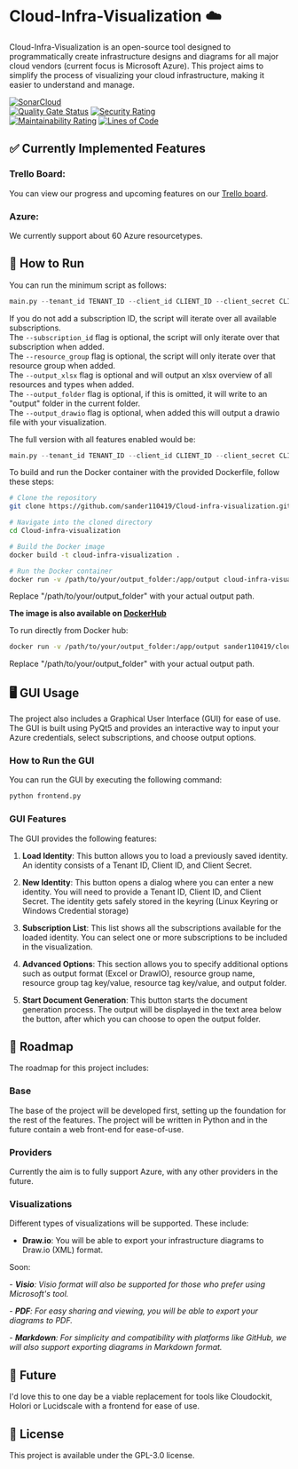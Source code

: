 # Cloud-Infra-Visualization ☁️

Cloud-Infra-Visualization is an open-source tool designed to programmatically create infrastructure designs and diagrams for all major cloud vendors (current focus is Microsoft Azure). This project aims to simplify the process of visualizing your cloud infrastructure, making it easier to understand and manage.

[![SonarCloud](https://sonarcloud.io/images/project_badges/sonarcloud-white.svg)](https://sonarcloud.io/summary/new_code?id=sander110419_Cloud-infra-visualization)  
[![Quality Gate Status](https://sonarcloud.io/api/project_badges/measure?project=sander110419_Cloud-infra-visualization&metric=alert_status)](https://sonarcloud.io/summary/new_code?id=sander110419_Cloud-infra-visualization)
[![Security Rating](https://sonarcloud.io/api/project_badges/measure?project=sander110419_Cloud-infra-visualization&metric=security_rating)](https://sonarcloud.io/summary/new_code?id=sander110419_Cloud-infra-visualization)  
[![Maintainability Rating](https://sonarcloud.io/api/project_badges/measure?project=sander110419_Cloud-infra-visualization&metric=sqale_rating)](https://sonarcloud.io/summary/new_code?id=sander110419_Cloud-infra-visualization)
[![Lines of Code](https://sonarcloud.io/api/project_badges/measure?project=sander110419_Cloud-infra-visualization&metric=ncloc)](https://sonarcloud.io/summary/new_code?id=sander110419_Cloud-infra-visualization)  

## ✅ Currently Implemented Features

### Trello Board:
You can view our progress and upcoming features on our [Trello board](https://trello.com/b/wuSdQR4P/cloud-visualization-project).

### Azure:
We currently support about 60 Azure resourcetypes.

## 🚀 How to Run

You can run the minimum script as follows:  
```python
main.py --tenant_id TENANT_ID --client_id CLIENT_ID --client_secret CLIENT_SECRET --output_xlsx --output_folder PATH_TO_OUTPUT_FOLDER
``` 
If you do not add a subscription ID, the script will iterate over all available subscriptions.  
The `--subscription_id` flag is optional, the script will only iterate over that subscription when added.  
The `--resource_group` flag is optional, the script will only iterate over that resource group when added.  
The `--output_xlsx` flag is optional and will output an xlsx overview of all resources and types when added.  
The `--output_folder` flag is optional, if this is omitted, it will write to an "output" folder in the current folder.  
The `--output_drawio` flag is optional, when added this will output a drawio file with your visualization.  

The full version with all features enabled would be:  
```python
main.py --tenant_id TENANT_ID --client_id CLIENT_ID --client_secret CLIENT_SECRET --subscription_id SUBSCRIPTION_ID --resource_group RESOURCE_GROUP --output_folder PATH_TO_OUTPUT_FOLDER --output_xlsx --output_drawio
``` 

To build and run the Docker container with the provided Dockerfile, follow these steps:

```bash
# Clone the repository
git clone https://github.com/sander110419/Cloud-infra-visualization.git

# Navigate into the cloned directory
cd Cloud-infra-visualization

# Build the Docker image
docker build -t cloud-infra-visualization .
```
```bash
# Run the Docker container
docker run -v /path/to/your/output_folder:/app/output cloud-infra-visualization --tenant_id "your_tenant_id" --client_id "your_client_id" --client_secret "your_client_secret" --subscription_id "your_subscription_id" --resource_group "your_resource_group" --output_folder "/path/to/your/output_folder" --output_xlsx --output_drawio
```
Replace "/path/to/your/output_folder" with your actual output path.  
  
**The image is also available on  [DockerHub](https://hub.docker.com/r/sander110419/cloud-infra-visualization)**

To run directly from Docker hub:

```bash
docker run -v /path/to/your/output_folder:/app/output sander110419/cloud-infra-visualization --tenant_id "your_tenant_id" --client_id "your_client_id" --client_secret "your_client_secret" --subscription_id "your_subscription_id" --resource_group "your_resource_group" --output_xlsx --output_drawio
```
  
Replace "/path/to/your/output_folder" with your actual output path.

## 🖥️ GUI Usage

The project also includes a Graphical User Interface (GUI) for ease of use. The GUI is built using PyQt5 and provides an interactive way to input your Azure credentials, select subscriptions, and choose output options.

### How to Run the GUI

You can run the GUI by executing the following command:

```python
python frontend.py
```

### GUI Features

The GUI provides the following features:

1. **Load Identity**: This button allows you to load a previously saved identity. An identity consists of a Tenant ID, Client ID, and Client Secret.

2. **New Identity**: This button opens a dialog where you can enter a new identity. You will need to provide a Tenant ID, Client ID, and Client Secret. The identity gets safely stored in the keyring (Linux Keyring or Windows Credential storage)

3. **Subscription List**: This list shows all the subscriptions available for the loaded identity. You can select one or more subscriptions to be included in the visualization.

4. **Advanced Options**: This section allows you to specify additional options such as output format (Excel or DrawIO), resource group name, resource group tag key/value, resource tag key/value, and output folder.

5. **Start Document Generation**: This button starts the document generation process. The output will be displayed in the text area below the button, after which you can choose to open the output folder.

## 📌 Roadmap

The roadmap for this project includes:

### Base

The base of the project will be developed first, setting up the foundation for the rest of the features.
The project will be written in Python and in the future contain a web front-end for ease-of-use.

### Providers

Currently the aim is to fully support Azure, with any other providers in the future. 

### Visualizations

Different types of visualizations will be supported. These include:

- **Draw.io**: You will be able to export your infrastructure diagrams to Draw.io (XML) format.

Soon:

*- **Visio**: Visio format will also be supported for those who prefer using Microsoft's tool.*

*- **PDF**: For easy sharing and viewing, you will be able to export your diagrams to PDF.* 

*- **Markdown**: For simplicity and compatibility with platforms like GitHub, we will also support exporting diagrams in Markdown format.* 

## 🔮 Future

I'd love this to one day be a viable replacement for tools like Cloudockit, Holori or Lucidscale with a frontend for ease of use.

## 📜 License

This project is available under the GPL-3.0 license.